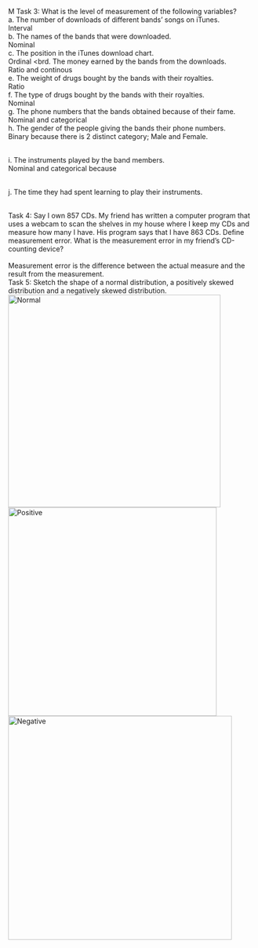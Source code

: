 M Task 3: What is the level of measurement of the following variables? 
<br>a. The number of downloads of different bands’ songs on iTunes.</br>
Interval
<br>b. The names of the bands that were downloaded. </br>
    Nominal
<br>c. The position in the iTunes download chart.</br>
    Ordinal
<brd. The money earned by the bands from the downloads.</br>
    Ratio and continous
<br>e. The weight of drugs bought by the bands with their royalties.</br>
    Ratio
<br>f. The type of drugs bought by the bands with their royalties.</br>
    Nominal 
<br>g. The phone numbers that the bands obtained because of their fame.</br>
    Nominal and categorical
<br>h. The gender of the people giving the bands their phone numbers.</br>
    Binary because there is 2 distinct category; Male and Female.
    
<br>i. The instruments played by the band members.</br>
     Nominal and categorical because 

<br>j. The time they had spent learning to play their instruments. </br>


<br>Task 4: Say I own 857 CDs. My friend has written a computer program that uses a webcam to scan the shelves in my house where I keep my CDs and measure how many I have. His program says that I have 863 CDs. Define measurement error. What is the measurement error in my friend’s CD-counting device? 
</br>
<br> Measurement error is the difference between the actual measure and the result from the measurement.
</br>
Task 5: Sketch the shape of a normal distribution, a positively skewed distribution and a negatively skewed distribution. 
<img width="433" alt="Normal" src="https://user-images.githubusercontent.com/76564460/111915130-256cce00-8a4b-11eb-8f76-548c677b578d.PNG">
<img width="425" alt="Positive" src="https://user-images.githubusercontent.com/76564460/111915133-2aca1880-8a4b-11eb-96fc-9fb90d4f4408.PNG">
<img width="456" alt="Negative" src="https://user-images.githubusercontent.com/76564460/111915140-2e5d9f80-8a4b-11eb-9486-2f5e254e966f.PNG">




